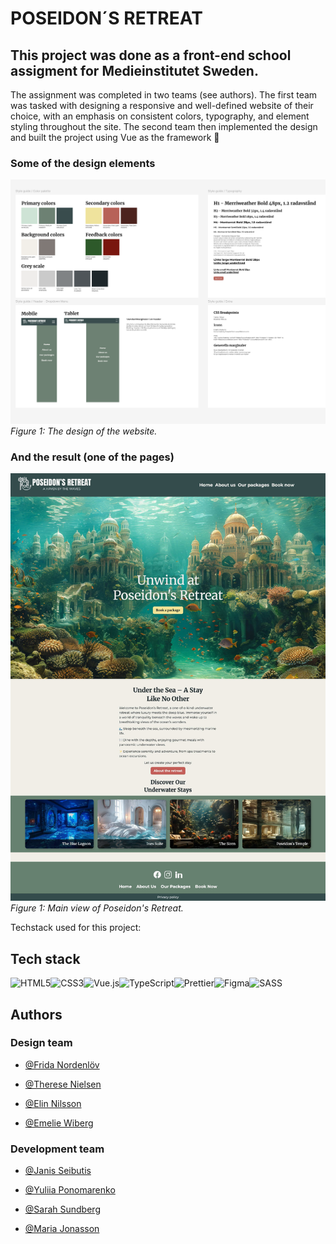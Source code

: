 # POSEIDON´S RETREAT

## This project was done as a front-end school assigment for Medieinstitutet Sweden.

The assignment was completed in two teams (see authors). The first team was tasked with designing a responsive and well-defined website of their choice, with an emphasis on consistent colors, typography, and element styling throughout the site. The second team then implemented the design and built the project using Vue as the framework 🚀 

### Some of the design elements

![Design Image](src/assets/Readme-images/design.png)  
_Figure 1: The design of the website._

### And the result (one of the pages)

![Poseidon's Retreat](src/assets/Readme-images/poseidons-retreat-main.jpg)  
_Figure 1: Main view of Poseidon's Retreat._

Techstack used for this project:

## Tech stack

![HTML5](https://img.shields.io/badge/html5-%23E34F26.svg?style=for-the-badge&logo=html5&logoColor=white)![CSS3](https://img.shields.io/badge/css3-%231572B6.svg?style=for-the-badge&logo=css3&logoColor=white)![Vue.js](https://img.shields.io/badge/vue.js-%234FC08D.svg?style=for-the-badge&logo=vue.js&logoColor=white)![TypeScript](https://img.shields.io/badge/typescript-%23007ACC.svg?style=for-the-badge&logo=typescript&logoColor=white)![Prettier](https://img.shields.io/badge/prettier-%23F7B93E.svg?style=for-the-badge&logo=prettier&logoColor=black)![Figma](https://img.shields.io/badge/figma-%23F24E1E.svg?style=for-the-badge&logo=figma&logoColor=white)![SASS](https://img.shields.io/badge/SASS-hotpink.svg?style=for-the-badge&logo=SASS&logoColor=white)

## Authors

### Design team

- [@Frida Nordenlöv](https://github.com/fridanordenlow)

- [@Therese Nielsen](https://github.com/thnielseen)

- [@Elin Nilsson](https://github.com/webbelin)

- [@Emelie Wiberg](https://github.com/Erm0es)

### Development team

- [@Janis Seibutis](https://github.com/JanisSeibutis)

- [@Yuliia Ponomarenko](https://github.com/Yuliia-fed23)

- [@Sarah Sundberg](https://github.com/SarahSu92)

- [@Maria Jonasson](https://github.com/maria-jon)
